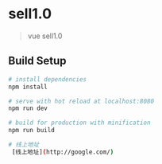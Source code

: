 # sell1.0

> vue sell1.0

## Build Setup

``` bash
# install dependencies
npm install

# serve with hot reload at localhost:8080
npm run dev

# build for production with minification
npm run build

# 线上地址
 [线上地址](http://google.com/)









